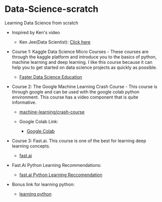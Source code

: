 # Data-Science-scratch
Learning Data Science from scratch<br>

* Inspired by Ken's video<br>
  * Ken Jee(Data Scientist): <a href="https://www.youtube.com/watch?v=Ip50cXvpWY4" target="_blank">Click here</a><br>
  
  

* Course 1: Kaggle Data Science Micro Courses - These courses are through the kaggle platform and introduce you to the basics of python, machine learning and deep learning. I like this course because it can help you to get started on data science projects as quickly as possible.
  * <a href="https://www.kaggle.com/learn/overview" target="_blank">Faster Data Science Education</a>
  
* Course 2: The Google Machine Learning Crash Course - This course is through google and can be used with the google colab python environment. This course has a video component that is quite informative.
  * <a href="https://developers.google.com/machine-learning/crash-course" target="_blank">machine-learning/crash-course</a>

  * Google Colab Link:
    * <a href="https://colab.research.google.com/notebooks/intro.ipynb#recent=true" target="_blank">Google Colab</a>
    
* Course 3: Fast.ai. This course is one of the best for learning deep learning concepts.
  * <a href="https://www.fast.ai/" target="_blank">fast.ai</a>
* Fast.Ai Python Learning Recommendations:
  * <a href="https://forums.fast.ai/t/recommended-python-learning-resources/26888" target="_blank">fast.ai Python Learning Reccomendation</a>

* Bonus link for learning python:
  * <a href="https://wiki.python.org/moin/BeginnersGuide/Programmers" target="_blank">learning python</a>

